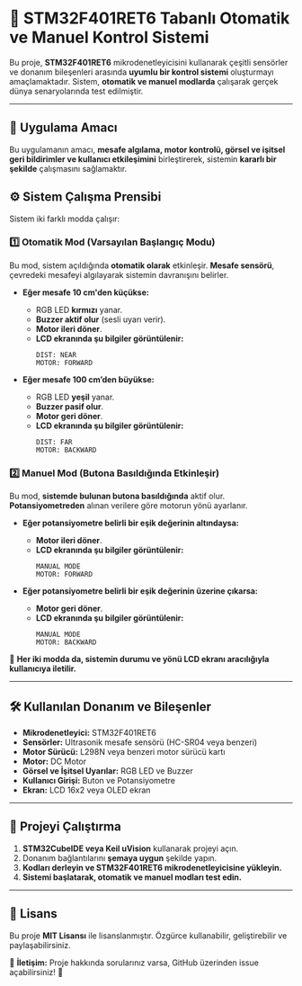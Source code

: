 # 🚀 STM32F401RET6 Tabanlı Otomatik ve Manuel Kontrol Sistemi

Bu proje, **STM32F401RET6** mikrodenetleyicisini kullanarak çeşitli sensörler ve donanım bileşenleri arasında **uyumlu bir kontrol sistemi** oluşturmayı amaçlamaktadır. Sistem, **otomatik ve manuel modlarda** çalışarak gerçek dünya senaryolarında test edilmiştir.

---

## 📌 Uygulama Amacı
Bu uygulamanın amacı, **mesafe algılama, motor kontrolü, görsel ve işitsel geri bildirimler ve kullanıcı etkileşimini** birleştirerek, sistemin **kararlı bir şekilde** çalışmasını sağlamaktır.

## ⚙️ Sistem Çalışma Prensibi
Sistem iki farklı modda çalışır:

### **1️⃣ Otomatik Mod (Varsayılan Başlangıç Modu)**
Bu mod, sistem açıldığında **otomatik olarak** etkinleşir. **Mesafe sensörü**, çevredeki mesafeyi algılayarak sistemin davranışını belirler.

- **Eğer mesafe 10 cm'den küçükse:**
  - RGB LED **kırmızı** yanar.
  - **Buzzer aktif olur** (sesli uyarı verir).
  - **Motor ileri döner**.
  - **LCD ekranında şu bilgiler görüntülenir:**
    ```
    DIST: NEAR  
    MOTOR: FORWARD  
    ```

- **Eğer mesafe 100 cm’den büyükse:**
  - RGB LED **yeşil** yanar.
  - **Buzzer pasif olur**.
  - **Motor geri döner**.
  - **LCD ekranında şu bilgiler görüntülenir:**
    ```
    DIST: FAR  
    MOTOR: BACKWARD  
    ```

### **2️⃣ Manuel Mod (Butona Basıldığında Etkinleşir)**
Bu mod, **sistemde bulunan butona basıldığında** aktif olur. **Potansiyometreden** alınan verilere göre motorun yönü ayarlanır.

- **Eğer potansiyometre belirli bir eşik değerinin altındaysa:**
  - **Motor ileri döner**.
  - **LCD ekranında şu bilgiler görüntülenir:**
    ```
    MANUAL MODE  
    MOTOR: FORWARD  
    ```

- **Eğer potansiyometre belirli bir eşik değerinin üzerine çıkarsa:**
  - **Motor geri döner**.
  - **LCD ekranında şu bilgiler görüntülenir:**
    ```
    MANUAL MODE  
    MOTOR: BACKWARD  
    ```

📢 **Her iki modda da, sistemin durumu ve yönü LCD ekranı aracılığıyla kullanıcıya iletilir.**

---

## 🛠️ Kullanılan Donanım ve Bileşenler
- **Mikrodenetleyici:** STM32F401RET6
- **Sensörler:** Ultrasonik mesafe sensörü (HC-SR04 veya benzeri)
- **Motor Sürücü:** L298N veya benzeri motor sürücü kartı
- **Motor:** DC Motor
- **Görsel ve İşitsel Uyarılar:** RGB LED ve Buzzer
- **Kullanıcı Girişi:** Buton ve Potansiyometre
- **Ekran:** LCD 16x2 veya OLED ekran

---

## 🚀 Projeyi Çalıştırma
1. **STM32CubeIDE veya Keil uVision** kullanarak projeyi açın.
2. Donanım bağlantılarını **şemaya uygun** şekilde yapın.
3. **Kodları derleyin ve STM32F401RET6 mikrodenetleyicisine yükleyin.**
4. **Sistemi başlatarak, otomatik ve manuel modları test edin.**

---

## 📜 Lisans
Bu proje **MIT Lisansı** ile lisanslanmıştır. Özgürce kullanabilir, geliştirebilir ve paylaşabilirsiniz.

📧 **İletişim:** Proje hakkında sorularınız varsa, GitHub üzerinden issue açabilirsiniz! 🚀

